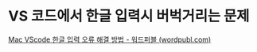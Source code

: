 # VS 코드에서 한글 입력시 버벅거리는 문제 

[Mac VScode 한글 입력 오류 해결 방법 - 워드퍼블 (wordpubl.com)](https://wordpubl.com/mac-vscode-%ED%95%9C%EA%B8%80-%EC%9E%85%EB%A0%A5-%EC%98%A4%EB%A5%98-%ED%95%B4%EA%B2%B0-%EB%B0%A9%EB%B2%95/#:~:text=Vscode%EC%97%90%EC%84%9C%20%EB%8B%A8%EC%B6%95%ED%82%A4%20%E2%80%9Ccommand%20%2B%20shift,%EC%A2%85%EB%A3%8C%20%ED%9B%84%20%EB%8B%A4%EC%8B%9C%20%EC%BC%AD%EB%8B%88%EB%8B%A4.)
